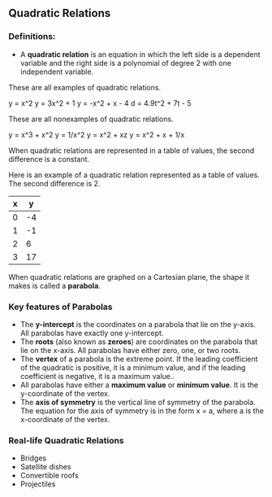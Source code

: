 Quadratic Relations
-------

### Definitions:
* A **quadratic relation** is an equation in which the left side is a dependent variable and the right side is a polynomial of degree 2 with one independent variable.

These are all examples of quadratic relations.

y = x^2
y = 3x^2 + 1
y = -x^2 + x - 4
d = 4.9t^2 + 7t - 5

These are all nonexamples of quadratic relations.

y = x^3 + x^2 
y = 1/x^2
y = x^2 + xz
y = x^2 + x + 1/x

When quadratic relations are represented in a table of values, the second difference is a constant.

Here is an example of a quadratic relation represented as a table of values. The second difference is 2.

| x | y |
| --- | --- |
| 0 | -4 |
| 1 | -1 |
| 2 | 6 |
| 3 | 17 |

When quadratic relations are graphed on a Cartesian plane, the shape it makes is called a **parabola**.


### Key features of Parabolas 
* The **y-intercept** is the coordinates on a parabola that lie on the y-axis. All parabolas have exactly one y-intercept.
* The **roots** (also known as **zeroes**) are coordinates on the parabola that lie on the x-axis. All parabolas have either zero, one, or two roots. 
* The **vertex** of a parabola is the extreme point. If the leading coefficient of the quadratic is positive, it is a minimum value, and if the leading coefficient is negative, it is a maximum value.. 
* All parabolas have either a **maximum value** or **minimum value**. It is the y-coordinate of the vertex.
* The **axis of symmetry** is the vertical line of symmetry of the parabola. The equation for the axis of symmetry is in the form x = a, where a is the x-coordinate of the vertex.


### Real-life Quadratic Relations
* Bridges
* Satellite dishes
* Convertible roofs
* Projectiles